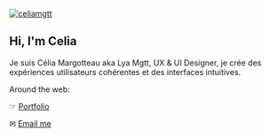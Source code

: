 [![celiamgtt](https://pbs.twimg.com/profile_banners/3369445906/1580049766/1500x500)](https://www.celiamargotteau.com/)

## Hi, I'm Celia
Je suis Célia Margotteau aka Lya Mgtt, UX & UI Designer, je crée des expériences utilisateurs cohérentes et des interfaces intuitives.

Around the web: 

☞ [Portfolio](https://www.celiamargotteau.com/)

✉ [Email me](mailto:celia.margotteau@gmail.com)
 
